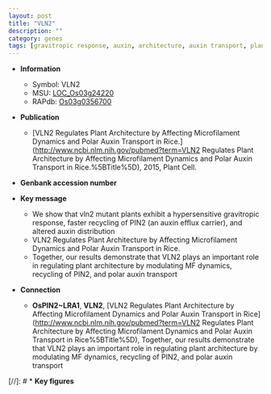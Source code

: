 ```yaml
---
layout: post
title: "VLN2"
description: ""
category: genes
tags: [gravitropic response, auxin, architecture, auxin transport, plant architecture]
---
```


* **Information**  
    + Symbol: VLN2  
    + MSU: [LOC_Os03g24220](http://rice.plantbiology.msu.edu/cgi-bin/ORF_infopage.cgi?orf=LOC_Os03g24220)  
    + RAPdb: [Os03g0356700](http://rapdb.dna.affrc.go.jp/viewer/gbrowse_details/irgsp1?name=Os03g0356700)  

* **Publication**  
    + [VLN2 Regulates Plant Architecture by Affecting Microfilament Dynamics and Polar Auxin Transport in Rice.](http://www.ncbi.nlm.nih.gov/pubmed?term=VLN2 Regulates Plant Architecture by Affecting Microfilament Dynamics and Polar Auxin Transport in Rice.%5BTitle%5D), 2015, Plant Cell.

* **Genbank accession number**  

* **Key message**  
    + We show that vln2 mutant plants exhibit a hypersensitive gravitropic response, faster recycling of PIN2 (an auxin efflux carrier), and altered auxin distribution
    + VLN2 Regulates Plant Architecture by Affecting Microfilament Dynamics and Polar Auxin Transport in Rice.
    + Together, our results demonstrate that VLN2 plays an important role in regulating plant architecture by modulating MF dynamics, recycling of PIN2, and polar auxin transport

* **Connection**  
    + __OsPIN2~LRA1__, __VLN2__, [VLN2 Regulates Plant Architecture by Affecting Microfilament Dynamics and Polar Auxin Transport in Rice](http://www.ncbi.nlm.nih.gov/pubmed?term=VLN2 Regulates Plant Architecture by Affecting Microfilament Dynamics and Polar Auxin Transport in Rice%5BTitle%5D), Together, our results demonstrate that VLN2 plays an important role in regulating plant architecture by modulating MF dynamics, recycling of PIN2, and polar auxin transport

[//]: # * **Key figures**  



